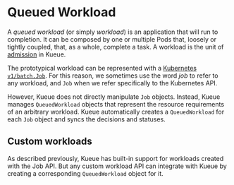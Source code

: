 # Queued Workload

A _queued workload_ (or simply _workload_) is an application that will run to
completion. It can be composed by one or multiple Pods that, loosely or tightly
coupled, that, as a whole, complete a task. A workload is the unit of [admission](README.md#admission.md)
in Kueue.

The prototypical workload can be represented with a
[Kubernetes `v1/batch.Job`](https://kubernetes.io/docs/concepts/workloads/controllers/job/).
For this reason, we sometimes use the word _job_ to refer to any workload, and
`Job` when we refer specifically to the Kubernetes API.

However, Kueue does not directly manipulate `Job` objects. Instead, Kueue
manages `QueuedWorkload` objects that represent the resource requirements
of an arbitrary workload. Kueue automatically creates a `QueuedWorkload` for
each `Job` object and syncs the decisions and statuses.

## Custom workloads

As described previously, Kueue has built-in support for workloads created with
the Job API. But any custom workload API can integrate with Kueue by
creating a corresponding `QueuedWorkload` object for it.